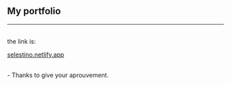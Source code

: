 ## My portfolio

<hr>
<br>
the link is:
<br>

[selestino.netlify.app](https://selestino.netlify.app)

<br>
- Thanks to give your aprouvement.
